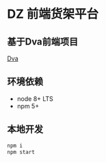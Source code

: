 # DZ 前端货架平台

## 基于Dva前端项目

[Dva](https://dvajs.com/guide/)

## 环境依赖

- node 8+ LTS
- npm 5+

## 本地开发

```bash
npm i
npm start
```

